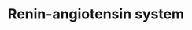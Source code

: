 ---
annotations:
- type: Disease Ontology
  value: renal hypertension
- type: Disease Ontology
  value: hypertension
- type: Pathway Ontology
  value: renin-angiotensin cascade pathway
authors:
- Rishiaachaibersing
- Mark
- Thomas
- MaintBot
- Evelo
- Ddigles
- Mkutmon
- AgustinGV
- Egonw
- DeSl
- Khanspers
- Eweitz
description: This pathway is based on the [http://www.genome.jp/dbget-bin/show_pathway?map04614+C15850
  KEGG pathway] of renin-angiotensin and the [http://www.ambion.com/tools/pathway/pathway.php?pathway=Renin-Angiotensin%20Pathway
  Ambion pathway] of renin-angiotensin
last-edited: 2021-05-09
organisms:
- Rattus norvegicus
redirect_from:
- /index.php/Pathway:WP376
- /instance/WP376
schema-jsonld:
- '@context': https://schema.org/
  '@id': https://wikipathways.github.io/pathways/WP376.html
  '@type': Dataset
  creator:
    '@type': Organization
    name: WikiPathways
  description: This pathway is based on the [http://www.genome.jp/dbget-bin/show_pathway?map04614+C15850
    KEGG pathway] of renin-angiotensin and the [http://www.ambion.com/tools/pathway/pathway.php?pathway=Renin-Angiotensin%20Pathway
    Ambion pathway] of renin-angiotensin
  keywords:
  - Ras
  - Angiotensin II
  - PAK2
  - TYK
  - Itpr3
  - JNK
  - SHC
  - PAK6
  - Mapk3
  - Rac1
  - c-Jun
  - Ace
  - FAK
  - ERK1
  - STAT1
  - Jak2
  - Angiotensin 1
  - Ikbkb
  - IP3
  - Thop1
  - Grb2
  - GalfaQ/11
  - ROS
  - IP3R
  - Fos
  - CMA1
  - Lnpep
  - PAK7
  - PtgIR
  - Ikbkg
  - Raf1
  - DAG
  - NF-KB
  - Elk1
  - Mas1
  - Cpa3
  - CTSG
  - PAK
  - Renin
  - PYK2
  - Angiotensin (1-5)
  - PPtase
  - ATF2
  - Ceramide
  - PAK1
  - PI3K
  - PIP2
  - Agtr1a
  - MKK4
  - Mapk9
  - Angiotensinogen
  - Angiotensin (1-9)
  - 'NO'
  - PAK4
  - MKK7
  - Angiotensin III
  - Ppgb
  - Itpr2
  - Angiotensin (1-7)
  - STAT3
  - cAMP
  - Agtr2
  - Plcb1
  - Enpep
  - SOS
  - Ace2
  - CA2+
  - AC2/3
  - PAK3
  - PKA
  - Nln
  - p38
  - Mapk10
  - Anpep
  - Mme
  - Itpr1
  - Prkcq
  - MEKK1
  - Mapk8
  - Angiotensin IV
  license: CC0
  name: Renin-angiotensin system
seo: CreativeWork
title: Renin-angiotensin system
wpid: WP376
---